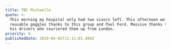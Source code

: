 ```yaml
---
title: TBC Michaelle
quote: >-
  This morning my hospital only had two visors left. This afternoon we have 300
  reusable goggles thanks to this group and Paul Ford. Massive thanks to him and
  his drivers who couriered them up from London.
priority: 0
publishedDate: 2020-04-05T11:11:01.489Z
---
```

